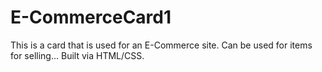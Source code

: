 # E-CommerceCard1
This is a card that is used for an E-Commerce site.
Can be used for items for selling... 
Built via HTML/CSS.
